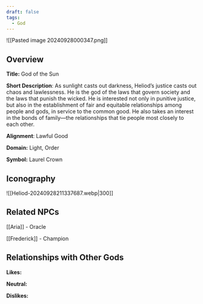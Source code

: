 ```yaml
---
draft: false
tags:
  - God
---
```

![[Pasted image 20240928000347.png]]
## Overview 

**Title:** God of the Sun

**Short Description**: As sunlight casts out darkness, Heliod’s justice casts out chaos and lawlessness. He is the god of the laws that govern society and the laws that punish the wicked. He is interested not only in punitive justice, but also in the establishment of fair and equitable relationships among people and gods, in service to the common good. He also takes an interest in the bonds of family—the relationships that tie people most closely to each other.

**Alignment**: Lawful Good

**Domain:** Light, Order

**Symbol:** Laurel Crown

## Iconography 
![[Heliod-20240928211337687.webp|300]]

## Related NPCs

[[Aria]] - Oracle

[[Frederick]] - Champion

## Relationships with Other Gods

**Likes:** 

**Neutral:** 

**Dislikes:** 

